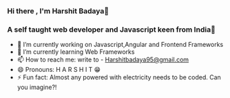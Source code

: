 ### Hi there , I'm Harshit Badaya👋

### A self taught web developer and Javascript keen from India💛

- 🔭 I’m currently working on Javascript,Angular and Frontend Frameworks
- 🌱 I’m currently learning Web Frameworks
- 📫 How to reach me: write to - Harshitbadaya95@gmail.com 
- 😄 Pronouns: H A R S H I T 😁
- ⚡ Fun fact: Almost any powered with electricity needs to be coded. Can you imagine?!


<!--
**Harshit-Badaya/Harshit-Badaya** is a ✨ _special_ ✨ repository because its `README.md` (this file) appears on your GitHub profile.

Here are some ideas to get you started:

- -->
